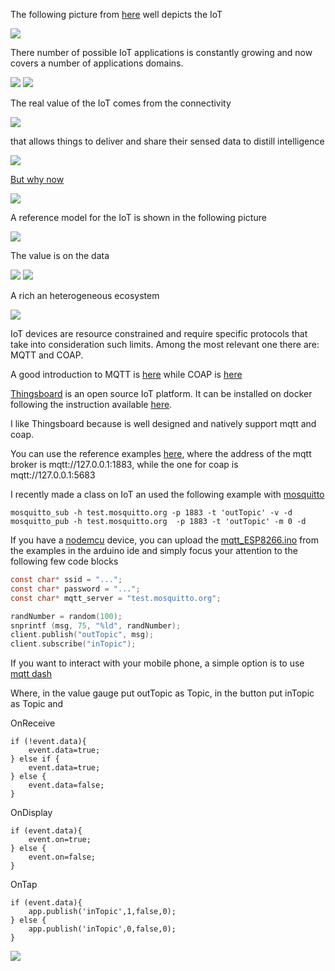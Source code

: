 The following picture from [here](https://www.i-scoop.eu/internet-of-things-guide/) well depicts the IoT

![](img/iot_01.png)
 
There number of possible IoT applications is constantly growing and now covers a number of applications domains. 

![](img/iot_02.png)
![](img/iot_03.png)

The real value of the IoT comes from the connectivity

![](img/iot_04.png)

that allows things to deliver and share their sensed data to distill intelligence

![](img/iot_05.png)

[But why now](https://blog.networks.nokia.com/iot/2016/03/21/moores-law-metcalfes-law-iot/)

![](img/iot_06.png)

A reference model for the IoT is shown in the following picture

![](img/iot_07.png)

The value is on the data

![](img/iot_08.png)
![](img/iot_09.png)

A rich an heterogeneous ecosystem

![](img/iot_10.png)

IoT devices are resource constrained and require specific protocols that take into consideration such limits. Among the most relevant one there are: MQTT and COAP.

A good introduction to MQTT is [here](https://www.slideshare.net/paolopat/mqtt-iot-protocols-comparison) while COAP is [here](http://coap.technology/)


[Thingsboard](https://thingsboard.io/) is an open source IoT platform. It can be installed on docker following the  instruction available [here](https://thingsboard.io/docs/user-guide/install/docker/).

I like Thingsboard because is well designed and natively support mqtt and coap. 


You can use the reference examples [here](https://thingsboard.io/docs/getting-started-guides/helloworld/), where the address of the mqtt broker is mqtt://127.0.0.1:1883, while the one for coap is mqtt://127.0.0.1:5683

I recently made a class on IoT an used the following example with [mosquitto](https://mosquitto.org/) 

```
mosquitto_sub -h test.mosquitto.org -p 1883 -t 'outTopic' -v -d
mosquitto_pub -h test.mosquitto.org  -p 1883 -t 'outTopic' -m 0 -d
```

If you have a [nodemcu](http://www.nodemcu.com/index_en.html) device, you can upload the [mqtt_ESP8266.ino](https://github.com/knolleary/pubsubclient/blob/master/examples/mqtt_esp8266/mqtt_esp8266.ino) from the examples in the arduino ide and simply focus your attention to the following few code blocks

```c
const char* ssid = "...";
const char* password = "...";
const char* mqtt_server = "test.mosquitto.org";
```

```c
randNumber = random(100);
snprintf (msg, 75, "%ld", randNumber);
client.publish("outTopic", msg);
client.subscribe("inTopic");
```

If you want to interact with your mobile phone, a simple option is to use [mqtt dash](https://play.google.com/store/apps/details?id=net.routix.mqttdash)

Where, in the value gauge put outTopic as Topic, in the button put inTopic as Topic and 

OnReceive
```
if (!event.data){
	event.data=true;
} else if {
	event.data=true;
} else {
	event.data=false;
}
```

OnDisplay
```
if (event.data){
	event.on=true;
} else {
	event.on=false;
}
```

OnTap
```
if (event.data){
	app.publish('inTopic',1,false,0);
} else {
	app.publish('inTopic',0,false,0);
}
```

![](img/mqtt1.png)


